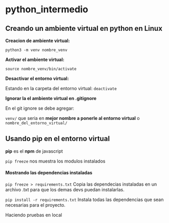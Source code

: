 # python_intermedio

## Creando un ambiente virtual en python en Linux

__Creacion de ambiente virtual:__

`python3 -m venv nombre_venv`

__Activar el ambiente virtual:__

`source nombre_venv/bin/activate`

__Desactivar el entorno virtual:__

Estando en la carpeta del entorno virtual: 
`deactivate` 

__Ignorar la el ambiente virtual en .gitignore__

En el git ignore se debe agregar:

`venv/` que seria en __mejor nombre a ponerle al entorno virtual__
o `nombre_del_entorno_virtual/`

## Usando pip en el entorno virtual 

__pip__ es el __npm__ de javascript

`pip freeze` nos muestra los modulos instalados

#### Mostrando las dependencias instaladas

`pip freeze > requirements.txt` Copia las dependecias instaladas en un archivo .txt para que los demas devs puedan instalarlas.

`pip install -r requirements.txt` Instala todas las dependencias que sean necesarias para el proyecto.

Haciendo pruebas en local
